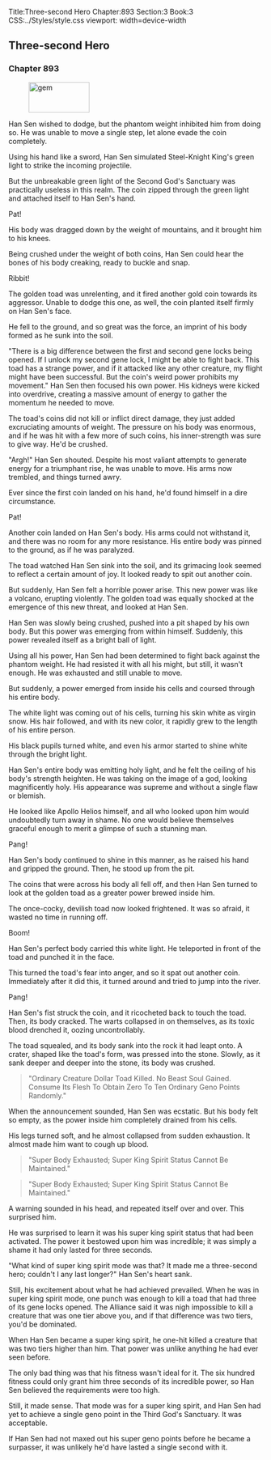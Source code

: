 Title:Three-second Hero 
Chapter:893 
Section:3 
Book:3 
CSS:../Styles/style.css 
viewport: width=device-width
  
## Three-second Hero
### Chapter 893 
<figure>
	<img src="../Images/gem.gif" alt="gem" id="gem" width="120" height="60" />
</figure>
  

  
  Han Sen wished to dodge, but the phantom weight inhibited him from doing so. He was unable to move a single step, let alone evade the coin completely.

Using his hand like a sword, Han Sen simulated Steel-Knight King's green light to strike the incoming projectile.

But the unbreakable green light of the Second God's Sanctuary was practically useless in this realm. The coin zipped through the green light and attached itself to Han Sen's hand.

Pat!

His body was dragged down by the weight of mountains, and it brought him to his knees.

Being crushed under the weight of both coins, Han Sen could hear the bones of his body creaking, ready to buckle and snap.

Ribbit!

The golden toad was unrelenting, and it fired another gold coin towards its aggressor. Unable to dodge this one, as well, the coin planted itself firmly on Han Sen's face.

He fell to the ground, and so great was the force, an imprint of his body formed as he sunk into the soil.

"There is a big difference between the first and second gene locks being opened. If I unlock my second gene lock, I might be able to fight back. This toad has a strange power, and if it attacked like any other creature, my flight might have been successful. But the coin's weird power prohibits my movement." Han Sen then focused his own power. His kidneys were kicked into overdrive, creating a massive amount of energy to gather the momentum he needed to move.

The toad's coins did not kill or inflict direct damage, they just added excruciating amounts of weight. The pressure on his body was enormous, and if he was hit with a few more of such coins, his inner-strength was sure to give way. He'd be crushed.

"Argh!" Han Sen shouted. Despite his most valiant attempts to generate energy for a triumphant rise, he was unable to move. His arms now trembled, and things turned awry.

Ever since the first coin landed on his hand, he'd found himself in a dire circumstance.

Pat!

Another coin landed on Han Sen's body. His arms could not withstand it, and there was no room for any more resistance. His entire body was pinned to the ground, as if he was paralyzed.

The toad watched Han Sen sink into the soil, and its grimacing look seemed to reflect a certain amount of joy. It looked ready to spit out another coin.

But suddenly, Han Sen felt a horrible power arise. This new power was like a volcano, erupting violently. The golden toad was equally shocked at the emergence of this new threat, and looked at Han Sen.

Han Sen was slowly being crushed, pushed into a pit shaped by his own body. But this power was emerging from within himself. Suddenly, this power revealed itself as a bright ball of light.

Using all his power, Han Sen had been determined to fight back against the phantom weight. He had resisted it with all his might, but still, it wasn't enough. He was exhausted and still unable to move.

But suddenly, a power emerged from inside his cells and coursed through his entire body.

The white light was coming out of his cells, turning his skin white as virgin snow. His hair followed, and with its new color, it rapidly grew to the length of his entire person.

His black pupils turned white, and even his armor started to shine white through the bright light.

Han Sen's entire body was emitting holy light, and he felt the ceiling of his body's strength heighten. He was taking on the image of a god, looking magnificently holy. His appearance was supreme and without a single flaw or blemish.

He looked like Apollo Helios himself, and all who looked upon him would undoubtedly turn away in shame. No one would believe themselves graceful enough to merit a glimpse of such a stunning man.

Pang!

Han Sen's body continued to shine in this manner, as he raised his hand and gripped the ground. Then, he stood up from the pit.

The coins that were across his body all fell off, and then Han Sen turned to look at the golden toad as a greater power brewed inside him.

The once-cocky, devilish toad now looked frightened. It was so afraid, it wasted no time in running off.

Boom!

Han Sen's perfect body carried this white light. He teleported in front of the toad and punched it in the face.

This turned the toad's fear into anger, and so it spat out another coin. Immediately after it did this, it turned around and tried to jump into the river.

Pang!

Han Sen's fist struck the coin, and it ricocheted back to touch the toad. Then, its body cracked. The warts collapsed in on themselves, as its toxic blood drenched it, oozing uncontrollably.

The toad squealed, and its body sank into the rock it had leapt onto. A crater, shaped like the toad's form, was pressed into the stone. Slowly, as it sank deeper and deeper into the stone, its body was crushed.

> "Ordinary Creature Dollar Toad Killed. No Beast Soul Gained. Consume Its Flesh To Obtain Zero To Ten Ordinary Geno Points Randomly."

When the announcement sounded, Han Sen was ecstatic. But his body felt so empty, as the power inside him completely drained from his cells.

His legs turned soft, and he almost collapsed from sudden exhaustion. It almost made him want to cough up blood.

> "Super Body Exhausted; Super King Spirit Status Cannot Be Maintained."

> "Super Body Exhausted; Super King Spirit Status Cannot Be Maintained."

A warning sounded in his head, and repeated itself over and over. This surprised him.

He was surprised to learn it was his super king spirit status that had been activated. The power it bestowed upon him was incredible; it was simply a shame it had only lasted for three seconds.

"What kind of super king spirit mode was that? It made me a three-second hero; couldn't I any last longer?" Han Sen's heart sank.

Still, his excitement about what he had achieved prevailed. When he was in super king spirit mode, one punch was enough to kill a toad that had three of its gene locks opened. The Alliance said it was nigh impossible to kill a creature that was one tier above you, and if that difference was two tiers, you'd be dominated.

When Han Sen became a super king spirit, he one-hit killed a creature that was two tiers higher than him. That power was unlike anything he had ever seen before.

The only bad thing was that his fitness wasn't ideal for it. The six hundred fitness could only grant him three seconds of its incredible power, so Han Sen believed the requirements were too high.

Still, it made sense. That mode was for a super king spirit, and Han Sen had yet to achieve a single geno point in the Third God's Sanctuary. It was acceptable.

If Han Sen had not maxed out his super geno points before he became a surpasser, it was unlikely he'd have lasted a single second with it.
